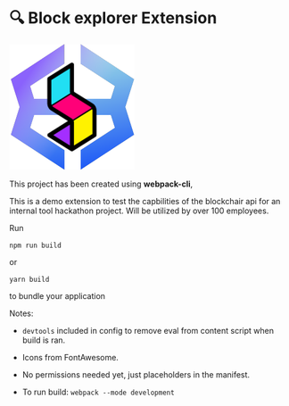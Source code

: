 # 🔍 Block explorer Extension

![Helpscout Custom Logo](https://github.com/AngelLozan/Transaction-Hash-Explorer-Extension/blob/main/dist/EXODUSblockchair.png?raw=true)

This project has been created using **webpack-cli**, 

This is a demo extension to test the capbilities of the blockchair api for an internal tool hackathon project. Will be utilized by over 100 employees. 

Run

```
npm run build
```

or

```
yarn build
```

to bundle your application

Notes:

- `devtools` included in config to remove eval from content script when build is ran. 

- Icons from FontAwesome. 

- No permissions needed yet, just placeholders in the manifest.

- To run build:  `webpack --mode development`